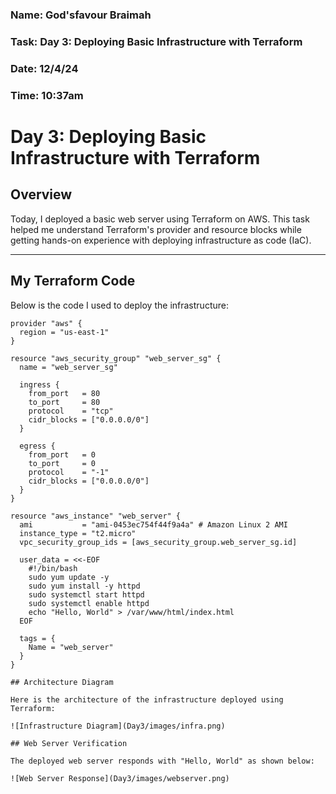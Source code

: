 ### Name: God'sfavour Braimah
### Task: Day 3: Deploying Basic Infrastructure with Terraform
### Date: 12/4/24
### Time: 10:37am

# Day 3: Deploying Basic Infrastructure with Terraform

## Overview

Today, I deployed a basic web server using Terraform on AWS. This task helped me understand Terraform's provider and resource blocks while getting hands-on experience with deploying infrastructure as code (IaC).

---

## My Terraform Code

Below is the code I used to deploy the infrastructure:

```hcl
provider "aws" {
  region = "us-east-1"
}

resource "aws_security_group" "web_server_sg" {
  name = "web_server_sg"

  ingress {
    from_port   = 80
    to_port     = 80
    protocol    = "tcp"
    cidr_blocks = ["0.0.0.0/0"]
  }

  egress {
    from_port   = 0
    to_port     = 0
    protocol    = "-1"
    cidr_blocks = ["0.0.0.0/0"]
  }
}

resource "aws_instance" "web_server" {
  ami           = "ami-0453ec754f44f9a4a" # Amazon Linux 2 AMI
  instance_type = "t2.micro"
  vpc_security_group_ids = [aws_security_group.web_server_sg.id]

  user_data = <<-EOF
    #!/bin/bash
    sudo yum update -y
    sudo yum install -y httpd
    sudo systemctl start httpd
    sudo systemctl enable httpd
    echo "Hello, World" > /var/www/html/index.html
  EOF

  tags = {
    Name = "web_server"
  }
}

## Architecture Diagram

Here is the architecture of the infrastructure deployed using Terraform:

![Infrastructure Diagram](Day3/images/infra.png)

## Web Server Verification

The deployed web server responds with "Hello, World" as shown below:

![Web Server Response](Day3/images/webserver.png)
